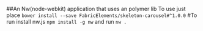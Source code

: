 ##An Nw(node-webkit) application that uses an polymer lib
To use just place
`bower install --save FabricElements/skeleton-carousel#^1.0.0`
#To run 
install nw.js
`npm install -g nw`
and run
`nw .`